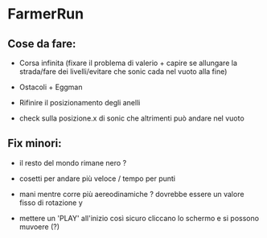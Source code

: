# FarmerRun

## Cose da fare:

- Corsa infinita (fixare il problema di valerio + capire se allungare la strada/fare dei livelli/evitare che sonic cada nel vuoto alla fine)

- Ostacoli + Eggman

- Rifinire il posizionamento degli anelli

- check sulla posizione.x di sonic che altrimenti può andare nel vuoto

## Fix minori:

- il resto del mondo rimane nero ? 

- cosetti per andare più veloce / tempo per punti 

- mani mentre corre più aereodinamiche ? dovrebbe essere un valore fisso di rotazione y

- mettere un 'PLAY' all'inizio così sicuro cliccano lo schermo e si possono muvoere (?)
